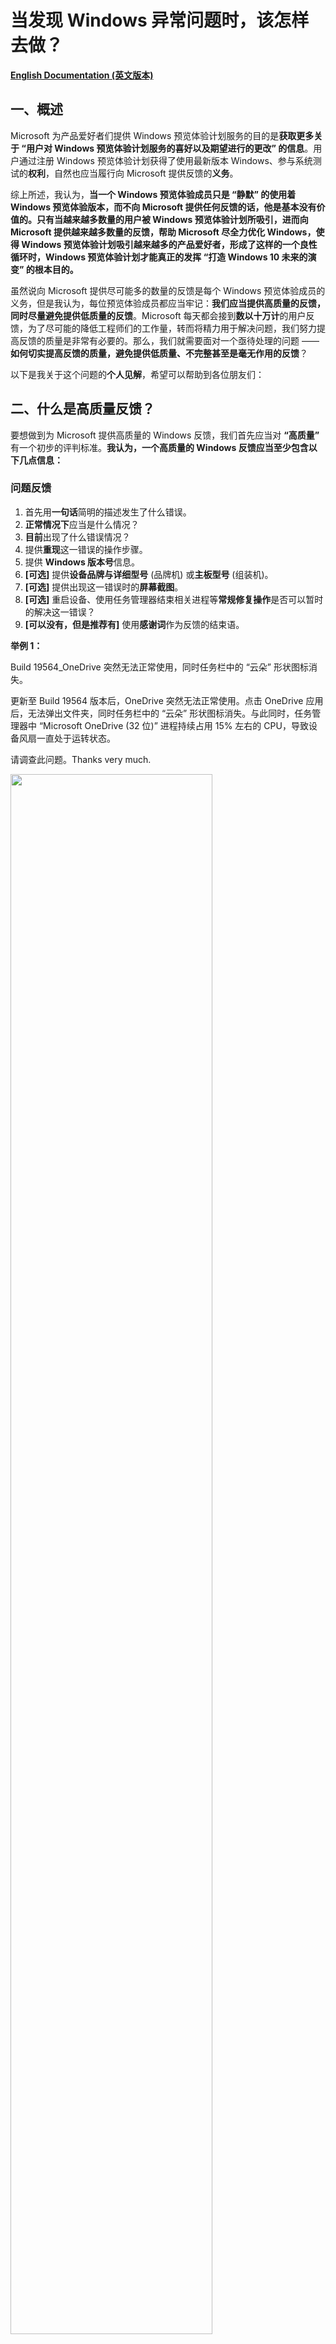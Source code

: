 # 当发现 Windows 异常问题时，该怎样去做？

[**English Documentation (英文版本)**](https://github.com/Lingggao/Microsoft-Insider-Program/tree/master/Microsoft%20Windows%20Insider%20Program/What%20should%20we%20do%20when%20find%20a%20Windows%20issue)

## 一、概述

Microsoft 为产品爱好者们提供 Windows 预览体验计划服务的目的是**获取更多关于 “用户对 Windows 预览体验计划服务的喜好以及期望进行的更改” 的信息**。用户通过注册 Windows 预览体验计划获得了使用最新版本 Windows、参与系统测试的**权利**，自然也应当履行向 Microsoft 提供反馈的**义务**。

综上所述，我认为，**当一个 Windows 预览体验成员只是 “静默” 的使用着 Windows 预览体验版本，而不向 Microsoft 提供任何反馈的话，他是基本没有价值的。只有当越来越多数量的用户被 Windows 预览体验计划所吸引，进而向 Microsoft 提供越来越多数量的反馈，帮助 Microsoft 尽全力优化 Windows，使得 Windows 预览体验计划吸引越来越多的产品爱好者，形成了这样的一个良性循环时，Windows 预览体验计划才能真正的发挥 “打造 Windows 10 未来的演变” 的根本目的。**

虽然说向 Microsoft 提供尽可能多的数量的反馈是每个 Windows 预览体验成员的义务，但是我认为，每位预览体验成员都应当牢记：**我们应当提供高质量的反馈，同时尽量避免提供低质量的反馈**。Microsoft 每天都会接到**数以十万计**的用户反馈，为了尽可能的降低工程师们的工作量，转而将精力用于解决问题，我们努力提高反馈的质量是非常有必要的。那么，我们就需要面对一个亟待处理的问题 —— **如何切实提高反馈的质量，避免提供低质量、不完整甚至是毫无作用的反馈**？

以下是我关于这个问题的**个人见解**，希望可以帮助到各位朋友们：

## 二、什么是高质量反馈？

要想做到为 Microsoft 提供高质量的 Windows 反馈，我们首先应当对 **“高质量”** 有一个初步的评判标准。**我认为，一个高质量的 Windows 反馈应当至少包含以下几点信息：**

### 问题反馈
1. 首先用**一句话**简明的描述发生了什么错误。
2. **正常情况下**应当是什么情况？
3. **目前**出现了什么错误情况？
4. 提供**重现**这一错误的操作步骤。
5. 提供 **Windows 版本号**信息。
6. **[可选]** 提供**设备品牌与详细型号** (品牌机) 或**主板型号** (组装机)。
7. **[可选]** 提供出现这一错误时的**屏幕截图**。
8. **[可选]** 重启设备、使用任务管理器结束相关进程等**常规修复操作**是否可以暂时的解决这一错误？
9. **[可以没有，但是推荐有]** 使用**感谢词**作为反馈的结束语。

**举例 1：**  

Build 19564_OneDrive 突然无法正常使用，同时任务栏中的 “云朵” 形状图标消失。

更新至 Build 19564 版本后，OneDrive 突然无法正常使用。点击 OneDrive 应用后，无法弹出文件夹，同时任务栏中的 “云朵” 形状图标消失。与此同时，任务管理器中 “Microsoft OneDrive (32 位)” 进程持续占用 15% 左右的 CPU，导致设备风扇一直处于运转状态。

请调查此问题。Thanks very much.

<img src="https://github.com/Lingggao/Microsoft-Insider-Program/blob/master/Microsoft%20Windows%20Insider%20Program/What%20should%20we%20do%20when%20find%20a%20Windows%20issue/Feedback.png?raw=true" width = "80%" />

> 这个例子选自于我个人提交的 Windows 反馈。

**举例 2：**

Build 19559_按 “Windows 徽标键+V” 快捷键启动 “剪贴板历史记录” 并将其关闭后，无法继续输入文字。

在 Build 19559 版本中，按下 “Windows 徽标键+V” 快捷键启动 “剪贴板历史记录” 后，如果不粘贴任何内容并直接将其关闭，将无法继续使用键盘输入文字。重启设备可以暂时解决这一问题。

请调查此问题。Thanks very much.

<img src="https://github.com/Lingggao/Microsoft-Insider-Program/blob/master/Microsoft%20Windows%20Insider%20Program/What%20should%20we%20do%20when%20find%20a%20Windows%20issue/Feedback_2.png?raw=true" width = "80%" />

> 这个例子同样选自于我个人提交的 Windows 反馈。

---
### 建议反馈
1. 首先用**一句话**简明的描述需要提交的建议。
2. **目前**是什么情况？(对什么现象不满意？)
3. 您**希望发生**什么情况？(希望 Microsoft 作出哪些改进？)
4. 提供针对此建议似乎可行的**解决方案**，以供 Microsoft 在处理时进行参考。
5. [**可选**] 提供有关此建议的**屏幕截图**。
6. **[可以没有，但是推荐有]** 使用**感谢词**作为反馈的结束语。

**举例 1：**

希望反馈中心添加 “重新选择反馈类别” 的功能。

在目前，如果用户在反馈中心中添加反馈时选择了错误的类别，在提交完毕后是没有办法修改的。希望反馈中心添加 “重新选择反馈类别” 的功能，如果用户选择了错误的类别，可以重新进行修改，以免负责此类别的 Microsoft 工程师无法接收到用户提交的反馈。

希望 Microsoft 考虑此建议。Thanks very much.

<img src="https://github.com/Lingggao/Microsoft-Insider-Program/blob/master/Microsoft%20Windows%20Insider%20Program/What%20should%20we%20do%20when%20find%20a%20Windows%20issue/Feedback_3.png?raw=true" width = "80%" />

> 这个例子选自于我个人提交的 Windows 反馈。

## 三、如何决定是否应当提交反馈？

在上面的文章中，我们提到 Microsoft 每天都会接到数以十万计的用户反馈。为了尽可能的降低工程师们的工作量，同时更进一步的提高我们编写反馈的质量，我认为，**我们不应当在发现一个问题 (想出一个建议) 时立即提交反馈，也不应当每发现一个问题 (想出一个建议) 就提交一次反馈，而是要进行进一步的调查与分析，仔细研究 “是否应当提交反馈” 以及 “如何提交更加详细的反馈” 这两个问题**。

那么，我们首先研究第一个问题 —— **如何决定是否应当提交反馈？**

既然有这个问题，可以说明**一定有某些 Windows 问题或建议是不应当向 Microsoft 提交反馈的**。我们只要确定了哪些反馈是不应当提交的，那么剩下的反馈就全部都是需要尽快提交的了。什么是 **“不应当提交反馈”** 的问题？我认为，**有关以下 3 种 Windows 问题或建议，是不应当向 Microsoft 提交反馈的**：

---
### 不要提交 “已经有 Windows 预览体验成员提交过” 的问题或建议。

Windows 预览体验计划荟聚世界各地的数百万人，共同打造 Windows 10 未来的演变。我认为，**每位预览体验成员所发现的问题与想出的建议，有很大概率也会被其他的成员所发现与想出。因此，每位预览体验成员都不应当简单的认定自己是某个反馈的 “第一作者”**。根据 Microsoft 官方文档所述，Windows 预览体验计划团队不鼓励成员提交 “过去已经有用户提交过的反馈”。因此，**我们在发现问题或想出建议时，应当首先通过反馈中心进行搜索，确认一下是否已有相似反馈。如果已有相似反馈的话，我们应当放弃提交此反馈，转而选择使用 “投赞成票”、“添加类似反馈”、“撰写评论” 等功能来向 Microsoft 提交个人见解**。

*在记录新反馈之前，请检查其他人是否已请求或报告了相似的反馈。如果您发现有类似的问题或建议，请“点赞”并添加评论以使现有信息更清晰，或添加要查看的方案。如果您未在 “反馈中心” 发现与您的反馈类似的问题或建议，请单击 “反馈中心” 搜索栏旁边的 “+ 添加新反馈” 来添加新反馈*。

> 摘自 Windows 预览体验计划官方文档。

---
### 不要提交 “仅适用于已经停止支持的 Windows 版本” 的问题或建议。

**现代生命周期策略**涵盖连续提供服务和支持的产品和服务。在此策略下，如果满足以下条件，产品或服务将持续获得支持：

1. 客户必须按照对产品或服务发布的服务和系统要求保持最新。
2. 若要使用产品或服务，客户必须获得授权。
3. Microsoft 当前必须为产品或服务提供支持。

Windows 10 系统也受到**现代生命周期策略**的约束。Microsoft 会在每年的 3 月和 9 月各发布一次 Windows 10 功能更新，**对于家庭版与专业版系统用户，支持周期截止至功能更新发布日期起 18 个月**。如果用户未在此日期内将系统版本更新至下一次功能更新的话，则 Windows 就会处于 **“已经停止支持”** 的状态。

例如：Windows 10 1809 版本于 **2018 年 11 月 13 日**发布，将会于 18 个月后的 **2020 年 5 月 12 日**停止支持。如果用户未能在 **2020 年 5 月 12 日**前将 Windows 更新至较新的 **1903** 或 **1909** 版本的话，则此时系统即处于 **“已经停止支持”** 的状态。

某个 Windows 版本在停止支持之后，Microsoft 不会再继续为此版本系统提供后续的产品或服务。也就是说，**即使已停止支持的 Windows 系统版本中仍然存在着问题，或者用户希望提出针对此版本 Windows 的功能建议，Microsoft 也大概率不会针对这些反馈进行任何的改进或修复**。因此，提交 “仅适用于已经停止支持的 Windows 版本” 的问题或建议是基本没有价值的。

综上所述，我认为，**每名 Windows 预览体验成员都应当做到每周检查一次 Windows 更新，并在检查到新版本系统后尽快执行下载与安装操作。如果确实无法做到每周检查一次更新的话，也应当至少每个月检查一次**。坚决不应当出现数月乃至一年以上未检查过一次 Windows 更新，最后导致系统直接进入停止支持状态的情况。

<img src="https://github.com/Lingggao/Microsoft-Insider-Program/blob/master/Microsoft%20Windows%20Insider%20Program/What%20should%20we%20do%20when%20find%20a%20Windows%20issue/Windows%20lifecycle.png?raw=true" width = "80%" />

---
### 不要提交 “不合逻辑” 或 “带有强烈主观色彩” 的建议

我在浏览反馈中心的过程中，经常会看到诸如 **“Microsoft 把 XXX 公司收购了吧！”** 或者 **“Windows 快点倒闭吧，XX 系统！”** 一类的反馈。我认为，无论是对于 Microsoft 还是其他的 Windows 预览体验成员，这种反馈都是**没有任何价值**的。在发现 Windows 问题时，我们应当就事论事，开展细致的的调查与研究，并尽快向 Microsoft 报告这个问题，而不应该提出**不合逻辑**或**带有强烈主观色彩**的建议。

但是，**对于 “长久以来一直存在、用户们已经习惯了的情况”，如果 Windows 预览体验成员认为这种情况本不应当存在的话，我认为也是应当提交反馈的，因为这并不属于 “不合逻辑”**。就如同 Windows 更新功能一样，过去 Microsoft 是不允许用户暂停 Windows 更新的，因此系统经常会在用户的工作时段自动重启更新，对用户们的正常工作和生活造成了严重影响。虽然这是 **“长久以来一直存在”** 的问题，但是广大 Windows 预览体验成员们仍然坚持不懈的向 Microsoft 提交反馈、提供看法，终于使得 Microsoft 在 1903 版本 Windows 10 系统中添加了 “暂停更新” 的功能。

我认为，**“长久以来一直存在” 的情况不一定是合理的，Windows 预览体验成员们更要针对此类问题进行思考与分析。正如同中国伟大的文学家、思想家鲁迅先生在《狂人日记》中所写的一样，*“从来如此，便对么？”***

> 注：如果确实无法确认是否应当提交反馈的话，则一律提交。

## 四、如何获得有关 Windows 问题更详细的信息？

如果您一路看到了这里，还依旧没有关闭这个文档的话，说明您似乎可以忍受我惨不忍睹的写作风格，我由衷的向您表示感谢与敬佩。在本文档的上一部分，我们讨论了有关 **“如何决定是否应当提交反馈”** 的问题，那么接下来，我们要解决第二个问题 —— **如何提交更加详细的 Windows 问题反馈？**

各位 Windows 预览体验成员朋友们一定非常清楚，**我们在向 Microsoft 提交的反馈中添加了越多的详细信息，对问题的调查与处理工作就越有帮助**，这是理所应当的。既然我们已经决定向 Microsoft 提交反馈，不如就在这一基础之上对问题进行更加细致的研究，争取让这个反馈对工程师解决问题起到最大化的帮助。

下方是我个人总结的 **“Windows 问题通用调查研究流程”**，经过了长时间的研究与测试，确认此流程确实可以有效的帮助用户**获得有关 Windows 问题更详细的信息**。在此分享给各位预览体验成员们，希望可以帮助到大家。

## 五、Windows 问题通用调查研究流程

<img src="https://github.com/Lingggao/Microsoft-Insider-Program/blob/master/Microsoft%20Windows%20Insider%20Program/What%20should%20we%20do%20when%20find%20a%20Windows%20issue/General%20Investigation%20and%20Research%20Process.png?raw=true" width = "80%" />

> 点击 [此处](https://www.processon.com/view/link/5e6089cae4b03ecc75214492) 前往 ProcessOn 查看完整流程图。  
> 注：此流程图是我在前一段时间绘制的，内容要比下方的文字流程要少，因此请以下方的文字说明为准。  
> 注 2：流程图并没有按照标准规范进行绘制，同时也非常的简陋。希望大家理解，我会尽快重新绘制此图。  

---
### 发现问题

如果我们想要提交一个 Windows 问题反馈，首先要做的自然是发现一个 Windows 问题。我认为，**我们作为 Windows 预览体验成员，不仅要在自己使用 Windows 10 设备的过程中发现问题，还要在日常生活中主动的在社交媒体中 (例如知乎、微博、贴吧等) 探寻其他的 Windows 用户所发现并提供的问题。即使用户们使用的是充满了垃圾词汇的语言，我们也要理解并重视用户提供的任何线索**。

---
### 记录至待办清单

一旦我们发现 (或在社交媒体中探寻到) 了任何的 Windows 问题，我们首先要做的应当就是**记录**。根据我的个人经验，当我们 **“突然”** 发现某个问题时，如果不尽快将其加以记录，有较大的概率会在很短的时间内将其忘记。我认为，**将突然出现的灵感或发现记录至待办清单中可以有效的避免遗忘，同时可以在一定程度上避免 “拖延症” 的出现**。

> 推荐使用 “Microsoft To Do” 作为首选的待办清单应用，To Do，让你从工作到娱乐都保持专注。  
> 点击 [此处](https://todo.microsoft.com/tasks/) 以了解有关 Microsoft To Do 应用的详细信息。

**如果是在社交媒体中探寻到的 Windows 问题线索，则应当依次执行下方的 “第 1 次测试” 与 “第 2 次测试”。而如果是在自行使用 Windows 10 设备时发现了问题的话，则仅需要执行 “第 2 次测试” 即可。**

---
### 第 1 次测试

我认为，当我们通过了社交媒体获取到了其他用户有关 Windows 10 系统的问题报告时，不应当立即向 Microsoft 提交反馈，因为这种由非 Windows 预览体验成员所提供的问题线索很可能是**带有强烈主观色彩的、并不准确**的。因此，我们需要首先执行 **“第一次测试”** 流程，确认用户所报告的问题是否属实存在。

**第 1 次测试要求：**

1. 使用**真机**，使用与用户**相同**的 Windows 版本，内部版本号**尽量保持一致** (如果用户没有提供 Windows 版本号的话，则使用 Windows 10 正式版本的最新版本)。
2. 执行与用户**完全相同**的操作 (如果用户只是报告了问题，而没有提供重现步骤的话，则应当由 Windows 预览体验成员自行猜测用户可能执行的操作)，看一下问题能否成功重现，**以确认问题是否属实存在**。尝试重现操作不能与用户执行的操作出现偏差，否则将会影响测试结果的准确。
3. 如果用户使用的 Windows 版本已停止支持的话，则可以直接放弃此问题，不必进行测试。

很多 Windows 预览体验成员应该会有这样一个想法 —— 我是一名预览体验成员，那么电脑中安装的自然是 Windows 预览体验版本，很难去测试有关正式版本 Windows 10 系统的问题。我认为，**每一位专业的 Windows 预览体验成员都应当至少拥有两台 Windows 10 设备，其中一台设备运行 Windows 10 Insider Preview Fast ring 或 Slow ring 版本，另一台设备运行 Slow ring 或者最新正式版本的 Windows，这样可以更高效率的为 Microsoft 做出贡献**。

如果第 1 次测试确认问题属实存在的话，则应当继续执行**第 2 次测试**。如果第 1 次测试无法成功重现问题，则应当直接进入 **“问题无法成功重现”** 阶段。**不能跳过第 2 次测试而直接进入 “问题可以成功重现” 的阶段，这样是不严谨的**。

---
### 第 2 次测试

如果第 1 次测试确认用户报告的问题属实存在，或者问题是由 Windows 预览体验成员自行发现的话，则都应当执行第 2 次测试。**第 2 次测试是帮助我们 “获得有关 Windows 问题更详细的信息” 的重要流程，可以让我们编写出对 Microsoft 而言更有价值的反馈，因此这一流程不能跳过或敷衍执行**。

**第 2 次测试要求：**

1. 在**不同的 Windows 版本系统**下进行测试，确认问题能否仍然成功重现 (**例如**：如果此问题是在 Windows 预览体验版本中发现的，那么就测试一下在正式版本 Windows 中问题是否仍然存在)。
2. 执行与可行的重现步骤**类似**的操作，确认问题能否仍然成功重现 (**例如**：如果此问题是在浏览器中输入文本时发现的，那么就测试一下在本地 txt 文本文档中输入文本时问题是否仍然存在)。

在执行第 2 次测试的过程中，要尽可能的**多想、多做**，努力发掘有关这一 Windows 问题更详细的信息。对于发掘到的详细信息，要尽快进行记录。第 2 次测试结束后，应当继续执行 **“问题可以成功重现”** 流程。

---
### 问题无法成功重现

由其他 Windows 用户在社交媒体中所报告的问题，通常是不全面、不客观的。因此，即使在**第 1 次测试**的过程中我们无法成功重现问题，也不应当气馁，因为这是非常正常的情况。**问题无法成功重现通常是由于用户所提供的线索不足所导致的，而并非是 Windows 预览体验成员们的工作出现了失误**。

如果问题确实无法成功重现，那么我们要做的有以下三点：**暂时终止测试工作、继续保持跟踪、考虑第三方应用程序干扰的可能性**。但是我们要明确一点：**可以暂时停止测试，但是不能停止对问题的跟踪**。Windows 10 系统是一套庞大的计算机软件，它无法保证所有的全新功能在每一台设备上都可以正常使用，也无法保证所有的 Bug 在每一台设备上都可以成功重现。

我认为，**我们应当对暂时无法重现的问题保持 14 天时间的跟踪，跟踪期间每 7 天时间再次执行一次测试，每次测试应当更换不同的 Windows 版本或操作步骤，以达到对问题可能情况最大面积的覆盖，这样可以提高问题成功重现的概率**。

如果问题在跟踪期间成功重现，或者在**短时间内有多名 Windows 用户报告了同样的问题** (即使 Windows 预览体验成员的个人设备无法成功重现这一问题)，应当针对此问题继续执行**第 2 次测试**流程。同时，如果情况如后者的话，反馈工作应当**尽快**进行，以便 Microsoft 尽早接收到相关信息，并开展相应的调查与处理。

我认为，**“短时间内有多位用户报告”** 的判定原则应当为 **“每 14 天发现 >= 5 名用户报告相同的 Windows 问题，并且他们使用的系统版本号相差较小”**。**“尽快”** 应当为 **“在 ‘短时间内有多位用户报告’ 情况判定成立的当日向 Microsoft 提交反馈”**。

出现问题无法成功重现的情况时，也要考虑此问题是否是由于用户设备中安装的**第三方应用程序干扰**导致的可能性，必要时可以以 Windows 预览体验成员的身份直接建议用户执行 [**干净启动**](https://support.microsoft.com/zh-cn/help/929135/how-to-perform-a-clean-boot-in-windows)。

---
### 问题可以成功重现

当一个 Windows 问题在执行**第 2 次测试**流程获得了足够的详细信息以后，我们就可以进入**反馈的编写、校对与提交**的流程了。反馈的编写方面，要严格按照上述的 [**高质量反馈**](https://github.com/Lingggao/Microsoft-Insider-Program/blob/master/Microsoft%20Windows%20Insider%20Program/What%20should%20we%20do%20when%20find%20a%20Windows%20issue/README_cn.md#%E4%BA%8C%E4%BB%80%E4%B9%88%E6%98%AF%E9%AB%98%E8%B4%A8%E9%87%8F%E5%8F%8D%E9%A6%88) 要求，尽可能的做到**完全符合 “高质量反馈” 要求**。

反馈编写结束后，接下来应当进入 **“校对”** 流程。主要需要校对以下 点：

1. 编写的反馈中是否存在**错字**或**错误使用语法**的现象？
2. 反馈的文本内容是否采用了**多段式**的分布？(**不建议将所有的文字都挤在一个段落**)
3. 反馈的总体语气是否做到了**平和而不偏激，尊重而不嘲讽**？

校对结束后，我们即可通过 Windows 10 系统内置的 **Feedback Hub (反馈中心)** 应用提交反馈，选择合适的反馈类别，提供足够的截图与重现步骤即可。**至此，一个 Windows 问题的完整调查与研究流程完全结束，我们只需要静待 Microsoft 做出相关的响应即可**。

> 注：Feedback Hub 应用仅适用于提交有关 **Windows 10 系统、Windows 应用、Windows Phone、HoloLens、开发人员平台、Windows 社区 / 论坛*等* 产品**的反馈，其余使用 Windows 10 系统执行其他的操作 (**例如查看 Microsoft 文档**) 时发现的问题，应当选择其他合适的反馈渠道 (**通过 GitHub 提交 Issue**)，而非全部在 Feedback Hub 应用中提交。

## 六、使用 Feedback Hub (反馈中心) 应用的注意事项

Feedback Hub (反馈中心) 应用自身曾经存在着一定数量的问题，这些问题可能会严重的影响 Windows 预览体验成员们的反馈提交体验。**我在两年多的 Windows 反馈提交工作中，也针对反馈中心应用可能存在的问题编写过一些使用技巧，这些技巧可以最大程度的避免预览体验成员遭受这些异常问题的困扰**。目前，反馈中心应用曾经存在的异常问题已经基本得到了修复。但是我认为，将这些使用技巧分享给大家仍然是必要的，这些技巧可以用于应对绝大多数的反馈中心应用突发异常情况。

1. 不建议在**连接 VPN** 的情况下使用反馈中心，此时反馈中心会弹出 **“我们在连接时遇到问题”** 的提示，这时提交的反馈可能既不会上传至 Microsoft 服务器，也不会保存在本地，大概率会出现反馈丢失的情况。

2. 编写完毕反馈并点击了 **“提交”** 按钮后，建议在 Thanks 页面**停留一分钟左右的时间**，而不建议立即点击 **“继续使用反馈中心”** 按钮直接返回。如果快速点击了返回按钮的话，小概率会出现反馈丢失的情况。

3. 提交反馈时，如果在添加附件时选择了 **“重现问题”** 的话，会有一个 **“记录的诊断数据 - 数据尚在收集中”** 的过程。不建议在数据收集尚未完成时直接点击 **“提交”** 按钮，因为这可能会导致 Microsoft 无法收集到完整的诊断数据，将会对工程师对问题的调查与研究造成负面影响。**建议在 “数据尚在收集中” 的提示消失后再提交反馈**。

4. 经常使用反馈中心的 Windows 预览体验成员们可能会注意到，经常会出现 **“在提交了一条反馈之后，‘我的反馈’ 中找不到刚刚提交的反馈”** 的现象，这其实是正常的。反馈一般需要 **2 分钟**左右的时间才能在 **“我的反馈”** 中刷新出来，有时甚至需要**数个小时**甚至**一天**的时间。因此，如果大家找不到自己提交的反馈的话，请不要着急，一般最多一天时间即可正常查看。更不必立刻重新提交反馈，避免出现重复提交的情况。

5. 在反馈中心内重现问题时，建议**完整的执行与记录从电脑桌面到出现问题时的所有步骤**，而不建议仅执行能让问题出现的操作步骤。例如，如果我们希望报告 “设置”>“显示” 中的某个按钮按下后没有响应的问题，在重现问题时，建议完整的执行以下操作：

  **“在反馈中心中点击 ‘开始记录’ 按钮”>“启动开始菜单”>“点击 ‘齿轮’ 图标”>“点击 ‘显示’ 选项卡”>“点击无响应的按钮”>“返回反馈中心”>“点击 ‘停止记录’ 按钮”**。

    而不建议仅仅记录下面这个**独立**的操作：
	
  **“在反馈中心中点击 ‘开始记录’ 按钮”>“点击无响应的按钮”>“返回反馈中心”>“点击 ‘停止记录’ 按钮”**。
 
    前者可以让 Microsoft 接收到更加完整的诊断数据。

6. 善用 **“将此项设为高优先级”** 选择框。不建议各位 Windows 预览体验成员**滥用**这个优先级选择框 (即提交任何反馈时都将其勾选)，但是在需要的时候，我们应当**毫不犹豫的将其勾选**。一般情况下，以下 4 种 Windows 问题是应当勾选 **“将此项设为高优先级”** 选择框的：

	- 常用 Windows 功能 (例如 Windows 更新、设置、开始菜单、操作中心等) **无法正常使用**。
	- Microsoft 旗下其他应用程序 (例如 OneDrive、Office) 在 Windows 系统中**无法正常使用**。
	- 电脑无法正常开机、性能受到严重影响、系统冻结或无响应、大量应用程序无法启动等**严重 Windows 故障**。
	- 其他**严重影响预览体验成员使用体验**的 Windows 系统问题 (大家可以自行斟酌)。

---
[**回到顶部**](https://github.com/Lingggao/Microsoft-Insider-Program/blob/master/Microsoft%20Windows%20Insider%20Program/What%20should%20we%20do%20when%20find%20a%20Windows%20issue/README_cn.md#%E5%BD%93%E5%8F%91%E7%8E%B0-windows-%E5%BC%82%E5%B8%B8%E9%97%AE%E9%A2%98%E6%97%B6%E8%AF%A5%E6%80%8E%E6%A0%B7%E5%8E%BB%E5%81%9A)
